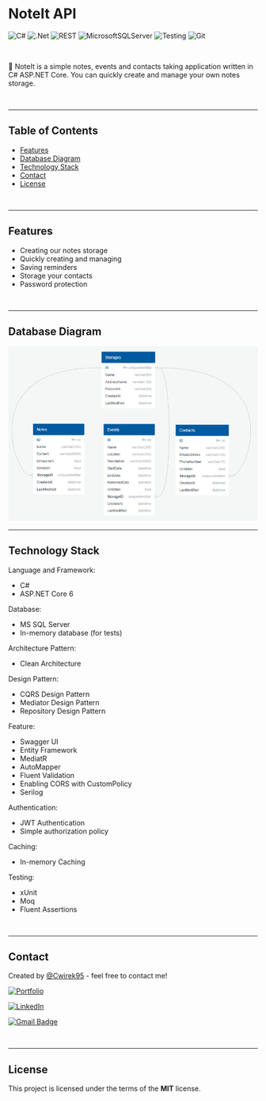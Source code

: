 ﻿# NoteIt API
 
![C#](https://img.shields.io/badge/c%23-%23239120.svg?style=for-the-badge&logo=c-sharp&logoColor=white)
![.Net](https://img.shields.io/badge/.NET_Core-5C2D91?style=for-the-badge&logo=.net&logoColor=white)
![REST](https://img.shields.io/badge/REST_Api-000?style=for-the-badge&logoColor=white)
![MicrosoftSQLServer](https://img.shields.io/badge/Microsoft%20SQL%20Server-CC2927?style=for-the-badge&logo=microsoft%20sql%20server&logoColor)
![Testing](https://img.shields.io/badge/testing-%23150458.svg?style=for-the-badge)
![Git](https://img.shields.io/badge/git-%23F05033.svg?style=for-the-badge&logo=git&logoColor=white)

<br />

📝 NoteIt is a simple notes, events and contacts taking application written in C# ASP.NET Core. You can quickly create and manage your own notes storage.

<br>

---
## Table of Contents
* [Features](#features)
* [Database Diagram](#database-diagram)
* [Technology Stack](#technology-stack)
* [Contact](#contact)
* [License](#license)

<br>

---
## Features

- Creating our notes storage
- Quickly creating and managing
- Saving reminders
- Storage your contacts
- Password protection

<br>


---
## Database Diagram


![Alt text](/db_diagram.png?raw=true "Db-Diagram")

---
## Technology Stack

Language and Framework:
- C#
- ASP.NET Core 6

Database:
- MS SQL Server
- In-memory database (for tests)

Architecture Pattern:
- Clean Architecture

Design Pattern:
- CQRS Design Pattern
- Mediator Design Pattern
- Repository Design Pattern

Feature:
- Swagger UI
- Entity Framework
- MediatR
- AutoMapper
- Fluent Validation
- Enabling CORS with CustomPolicy
- Serilog

Authentication:
- JWT Authentication
- Simple authorization policy

Caching:
- In-memory Caching

Testing:
- xUnit
- Moq
- Fluent Assertions

<br>

---
## Contact
Created by [@Cwirek95](https://github.com/Cwirek95) - feel free to contact me! <br>

[![Portfolio](https://img.shields.io/badge/Portfolio-%23000000.svg?style=for-the-badge&logo=firefox&logoColor=#FF7139&link=linkedin.com/in/andrzej-ćwiertniak-155221238)](https://andrzejcwiertniak.com/)

[![LinkedIn](https://img.shields.io/badge/linkedin-%230077B5.svg?style=for-the-badge&logo=linkedin&logoColor=white)](https://www.linkedin.com/in/andrzej-cwiertniak/)

[![Gmail Badge](https://img.shields.io/badge/Gmail-D14836?style=for-the-badge&logo=gmail&logoColor=white&link=mailto:acwiertniak95@gmail.com)](mailto:acwiertniak95@gmail.com)

<br>

---
## License
This project is licensed under the terms of the **MIT** license.
